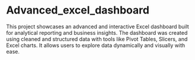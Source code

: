 # Advanced_excel_dashboard
This project showcases an advanced and interactive Excel dashboard built for analytical reporting and business insights. The dashboard was created using cleaned and structured data with tools like Pivot Tables, Slicers, and Excel charts. It allows users to explore data dynamically and visually with ease.
